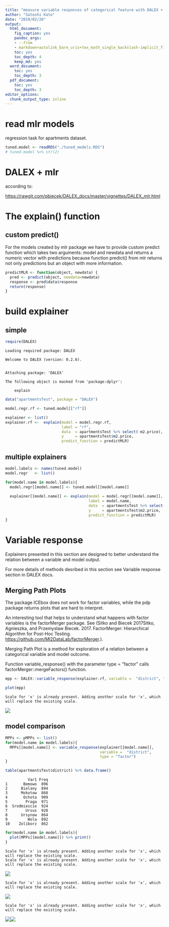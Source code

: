 ```yaml
---
title: "measure variable responces of categorical feature with DALEX + mlr"
author: "Satoshi Kato"
date: "2019/02/20"
output:
  html_document:
    fig_caption: yes
    pandoc_args:
    - --from
    - markdown+autolink_bare_uris+tex_math_single_backslash-implicit_figures
    toc: yes
    toc_depth: 4
    keep_md: yes
  word_document:
    toc: yes
    toc_depth: 3
  pdf_document:
    toc: yes
    toc_depth: 3
editor_options: 
  chunk_output_type: inline
---
```




# read mlr models

regression task for apartments dataset.


```r
tuned.model <- readRDS("./tuned_models.RDS")
# tuned.model %>% str(2)
```

# DALEX + mlr

according to:

https://rawgit.com/pbiecek/DALEX_docs/master/vignettes/DALEX_mlr.html

# The explain() function

## custom predict()

For the models created by mlr package we have to provide custom predict function which takes two arguments: model and newdata and returns a numeric vector with predictions because function predict() from mlr returns not only predictions but an object with more information.


```r
predictMLR <- function(object, newdata) {
  pred <- predict(object, newdata=newdata)
  response <- pred$data$response
  return(response)
}
```

# build explainer

## simple


```r
require(DALEX)
```

```
Loading required package: DALEX
```

```
Welcome to DALEX (version: 0.2.6).
```

```

Attaching package: 'DALEX'
```

```
The following object is masked from 'package:dplyr':

    explain
```

```r
data("apartmentsTest", package = "DALEX")

model.regr.rf <- tuned.model[["rf"]]

explainer <- list()
explainer.rf <-  explain(model = model.regr.rf, 
                         label = "rf",
                         data  = apartmentsTest %>% select(-m2.price), 
                         y     = apartmentsTest$m2.price,
                         predict_function = predictMLR)
```

## multiple explainers


```r
model.labels <- names(tuned.model)
model.regr   <- list()

for(model.name in model.labels){
  model.regr[[model.name]] <- tuned.model[[model.name]]
  
  explainer[[model.name]] <- explain(model = model.regr[[model.name]], 
                                     label = model.name,
                                     data  = apartmentsTest %>% select(-m2.price), 
                                     y     = apartmentsTest$m2.price,
                                     predict_function = predictMLR)
}
```

# Variable response
Explainers presented in this section are designed to better understand the relation between a variable and model output.

For more details of methods desribed in this section see Variable response section in DALEX docs.


## Merging Path Plots

The package ICEbox does not work for factor variables, while the pdp package returns plots that are hard to interpret.

An interesting tool that helps to understand what happens with factor variables is the factorMerger package. See (Sitko and Biecek 2017Sitko, Agnieszka, and Przemyslaw Biecek. 2017. FactorMerger: Hierarchical Algorithm for Post-Hoc Testing. https://github.com/MI2DataLab/factorMerger.).

Merging Path Plot is a method for exploration of a relation between a categorical variable and model outcome.

Function variable_response() with the parameter type = "factor" calls factorMerger::mergeFactors() function.


```r
mpp <- DALEX::variable_response(explainer.rf, variable =  "district", type = "factor")

plot(mpp)
```

```
Scale for 'x' is already present. Adding another scale for 'x', which
will replace the existing scale.
```

![](030_variable_responce_factor_files/figure-html/unnamed-chunk-4-1.png)<!-- -->

## model comparison


```r
MPPs <- pMPPs <- list()
for(model.name in model.labels){
  MPPs[[model.name]] <- variable_response(explainer[[model.name]],
                                          variable =  "district",
                                          type = "factor")
}

table(apartmentsTest$district) %>% data.frame()
```

```
          Var1 Freq
1       Bemowo  896
2      Bielany  894
3      Mokotow  868
4       Ochota  909
5        Praga  971
6  Srodmiescie  924
7        Ursus  920
8      Ursynow  864
9         Wola  892
10    Zoliborz  862
```

```r
for(model.name in model.labels){
  plot(MPPs[[model.name]]) %>% print()
}
```

```
Scale for 'x' is already present. Adding another scale for 'x', which
will replace the existing scale.
Scale for 'x' is already present. Adding another scale for 'x', which
will replace the existing scale.
```

![](030_variable_responce_factor_files/figure-html/unnamed-chunk-5-1.png)<!-- -->

```
Scale for 'x' is already present. Adding another scale for 'x', which
will replace the existing scale.
```

![](030_variable_responce_factor_files/figure-html/unnamed-chunk-5-2.png)<!-- -->

```
Scale for 'x' is already present. Adding another scale for 'x', which
will replace the existing scale.
```

![](030_variable_responce_factor_files/figure-html/unnamed-chunk-5-3.png)<!-- -->![](030_variable_responce_factor_files/figure-html/unnamed-chunk-5-4.png)<!-- -->



